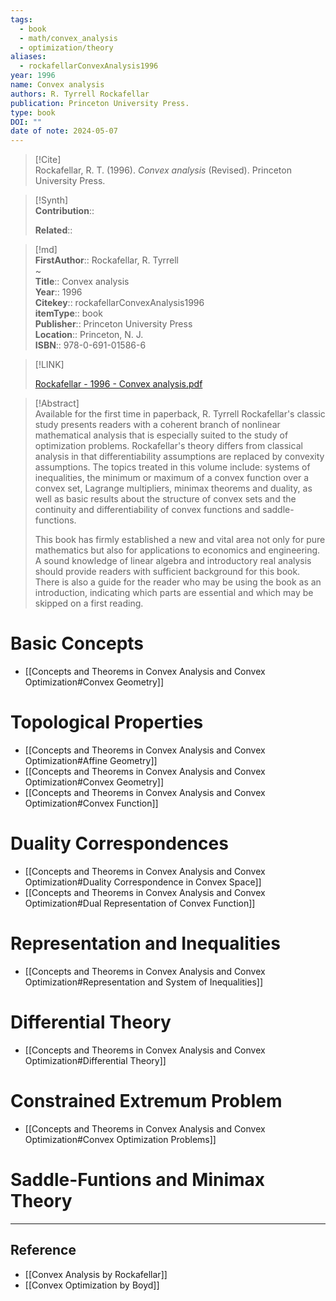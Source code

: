 ```yaml
---
tags:
  - book
  - math/convex_analysis
  - optimization/theory
aliases:
  - rockafellarConvexAnalysis1996
year: 1996
name: Convex analysis
authors: R. Tyrrell Rockafellar
publication: Princeton University Press.
type: book
DOI: ""
date of note: 2024-05-07
---
```


> [!Cite]  
> Rockafellar, R. T. (1996). _Convex analysis_ (Revised). Princeton University Press.

>[!Synth]  
>**Contribution**::  
>  
>**Related**::   
>  
  
>[!md]  
> **FirstAuthor**:: Rockafellar, R. Tyrrell  
~  
> **Title**:: Convex analysis  
> **Year**:: 1996  
> **Citekey**:: rockafellarConvexAnalysis1996  
> **itemType**:: book  
> **Publisher**:: Princeton University Press  
> **Location**:: Princeton, N. J.  
> **ISBN**:: 978-0-691-01586-6  

> [!LINK]  
> 
> [Rockafellar - 1996 - Convex analysis.pdf](file:///home/lukexie/Documents/Papers/storage/33ZMHMEI/Rockafellar%20-%201996%20-%20Convex%20analysis.pdf) 
>  

> [!Abstract]  
> Available for the first time in paperback, R. Tyrrell Rockafellar's classic study presents readers with a coherent branch of nonlinear mathematical analysis that is especially suited to the study of optimization problems. Rockafellar's theory differs from classical analysis in that differentiability assumptions are replaced by convexity assumptions. The topics treated in this volume include: systems of inequalities, the minimum or maximum of a convex function over a convex set, Lagrange multipliers, minimax theorems and duality, as well as basic results about the structure of convex sets and the continuity and differentiability of convex functions and saddle- functions.
> 
> This book has firmly established a new and vital area not only for pure mathematics but also for applications to economics and engineering. A sound knowledge of linear algebra and introductory real analysis should provide readers with sufficient background for this book. There is also a guide for the reader who may be using the book as an introduction, indicating which parts are essential and which may be skipped on a first reading.  


# Basic Concepts

- [[Concepts and Theorems in Convex Analysis and Convex Optimization#Convex Geometry]]

# Topological Properties


- [[Concepts and Theorems in Convex Analysis and Convex Optimization#Affine Geometry]]
- [[Concepts and Theorems in Convex Analysis and Convex Optimization#Convex Geometry]]
- [[Concepts and Theorems in Convex Analysis and Convex Optimization#Convex Function]]

# Duality Correspondences

- [[Concepts and Theorems in Convex Analysis and Convex Optimization#Duality Correspondence in Convex Space]]
- [[Concepts and Theorems in Convex Analysis and Convex Optimization#Dual Representation of Convex Function]]

# Representation and Inequalities

- [[Concepts and Theorems in Convex Analysis and Convex Optimization#Representation and System of Inequalities]]

# Differential Theory

- [[Concepts and Theorems in Convex Analysis and Convex Optimization#Differential Theory]]


# Constrained Extremum Problem

- [[Concepts and Theorems in Convex Analysis and Convex Optimization#Convex Optimization Problems]]

# Saddle-Funtions and Minimax Theory





-----
## Reference
  
- [[Convex Analysis by Rockafellar]]
- [[Convex Optimization by Boyd]]
